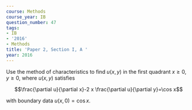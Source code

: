 ```yaml
---
course: Methods
course_year: IB
question_number: 47
tags:
- IB
- '2016'
- Methods
title: 'Paper 2, Section I, A '
year: 2016
---
```




Use the method of characteristics to find $u(x, y)$ in the first quadrant $x \geqslant 0, y \geqslant 0$, where $u(x, y)$ satisfies

$$\frac{\partial u}{\partial x}-2 x \frac{\partial u}{\partial y}=\cos x$$

with boundary data $u(x, 0)=\cos x$.
